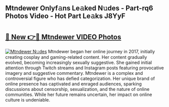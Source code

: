 ## Mtndewer Onlyf𝚊ns Le𝚊ked N𝚞des - Part-rq6 Photos Video - Hot Part Le𝚊ks J8YyF

# <h2><a href="http://ac32813.deff.icu/?id=Mtndewer">🔗 New 👉🔴 Mtndewer VIDEO Photos</a></h2>

[![Mtndewer N𝚞des](https://i.imgur.com/rIISA9y.gif)](http://ac32813.deff.icu/?id=Mtndewer)
Mtndewer began her online journey in 2017, initially creating cosplay and gaming-related content. Her content gradually evolved, becoming increasingly sexually suggestive. She gained initial attention through Twitch streams and Instagram posts featuring provocative imagery and suggestive commentary. Mtndewer is a complex and controversial figure who has defied categorization. Her unique brand of online presence has captivated and enraged audiences, sparking discussions about censorship, sexualization, and the nature of online communities. While her future remains uncertain, her impact on online culture is undeniable.
